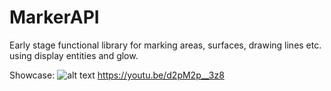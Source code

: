 # MarkerAPI
Early stage functional library for marking areas, surfaces, drawing lines etc. using display entities and glow.

Showcase:
![alt text](https://media.discordapp.net/attachments/486919187038470155/1103416885061632100/2023-05-03_21.59.16.png)
https://youtu.be/d2pM2p__3z8 
